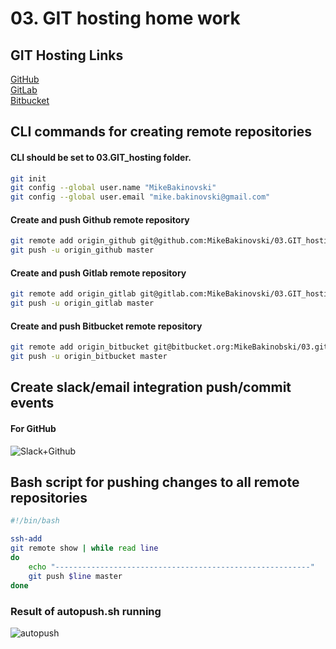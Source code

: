 # 03. GIT hosting home work 

## GIT Hosting Links

[GitHub](https://github.com/MikeBakinovski/03.GIT_hosting)  
[GitLab](https://gitlab.com/MikeBakinovski/03.GIT_hosting)  
[Bitbucket](https://bitbucket.org/MikeBakinobski/03.git_hosting/src/master/)


## CLI commands for creating remote repositories

#### CLI should be set to 03.GIT_hosting folder.
```bash
git init
git config --global user.name "MikeBakinovski"
git config --global user.email "mike.bakinovski@gmail.com"
```
#### Create and push Github remote repository 
```bash
git remote add origin_github git@github.com:MikeBakinovski/03.GIT_hosting.git
git push -u origin_github master
```
#### Create and push Gitlab remote repository
```bash
git remote add origin_gitlab git@gitlab.com:MikeBakinovski/03.GIT_hosting.git
git push -u origin_gitlab master
```
#### Create and push Bitbucket remote repository
```bash
git remote add origin_bitbucket git@bitbucket.org:MikeBakinobski/03.git_hosting.git
git push -u origin_bitbucket master
```
## Create slack/email integration push/commit events

#### For GitHub 
![Slack+Github](https://github.com/MikeBakinovski/03.GIT_hosting/blob/master/Slack%2BGithub.png)  

## Bash script for pushing changes to all remote repositories
```bash
#!/bin/bash

ssh-add
git remote show | while read line
do 
    echo "---------------------------------------------------------"
    git push $line master 
done
```
### Result of autopush.sh running
![autopush](https://github.com/MikeBakinovski/03.GIT_hosting/blob/master/autopush.png)

